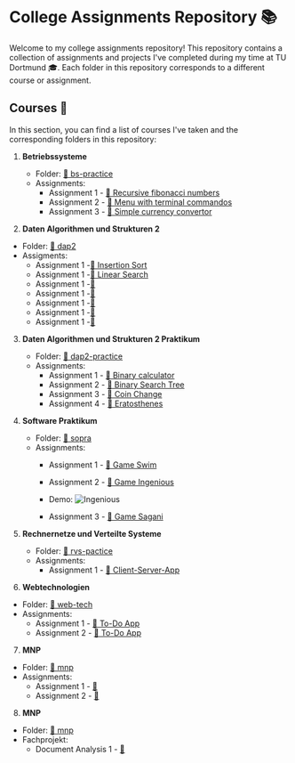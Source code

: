 # College Assignments Repository 📚

Welcome to my college assignments repository! This repository contains a collection of assignments and projects I've completed during my time at TU Dortmund 🎓. Each folder in this repository corresponds to a different course or assignment.


## Courses 📖

In this section, you can find a list of courses I've taken and the corresponding folders in this repository:

1. **Betriebssysteme**
   - Folder: [📁 bs-practice](/bs-practice/)
   - Assignments:
     - Assignment 1 - [📄 Recursive fibonacci numbers](/bs-practice/1_ex/)
     - Assignment 2 - [📄 Menu with terminal commandos](/bs-practice/2_ex/)
     - Assignment 3 - [📄 Simple currency convertor](/bs-practice/currency-convertor/)

2. **Daten Algorithmen und Strukturen 2**
  - Folder: [📁 dap2](/dap2/)
  - Assigments:
    - Assignment 1 -[📄 Insertion Sort](/dap2/InsertionSort/)
    - Assignment 1 -[📄 Linear Search](/dap2/LinearSearch/)
    - Assignment 1 -[📄 ]()
    - Assignment 1 -[📄 ]()
    - Assignment 1 -[📄 ]()
    - Assignment 1 -[📄 ]()
    - Assignment 1 -[📄 ]()

3. **Daten Algorithmen und Strukturen 2 Praktikum**
   - Folder: [📁 dap2-practice](/dap2-practice/)
   - Assignments:
     - Assignment 1 - [📄 Binary calculator](/dap2-practice/binary-calculator/)
     - Assignment 2 - [📄 Binary Search Tree](/dap2-practice/binary-tree/)
     - Assignment 3 - [📄 Coin Change](/dap2-practice/coin-change/)
     - Assignment 4 - [📄 Eratosthenes](/dap2-practice/eratosthenes/)

4. **Software Praktikum**
   - Folder: [📁 sopra](/sopra/)
   - Assignments:
     - Assignment 1 - [📄 Game Swim](/sopra/swim/)
     - Assignment 2 - [📄 Game Ingenious](/sopra/ingenious/)
     -    Demo: ![Ingenious](https://github.com/user-attachments/assets/80464667-5923-43a3-9aed-788ea53e74d5)

     - Assignment 3 - [📄 Game Sagani](/sopra/sagani/)

5. **Rechnernetze und Verteilte Systeme**
   - Folder: [📁 rvs-pactice](/rvs-pactice/)
   - Assignments:
     - Assignment 1 - [📄 Client-Server-App](/rvs-practice/client-server-app/)

6. **Webtechnologien**
  - Folder: [📁 web-tech](/web-tech/)
  - Assignments:
    - Assignment 1 - [📄 To-Do App](/web-tech/ng-todo-app/)
    - Assignment 2 - [📄 To-Do App](/web-tech/ng-todo-app-v2/)

7. **MNP**
  - Folder: [📁 mnp](/mnp/)
  - Assignments:
    - Assignment 1 - [📄 ](/mnp/)
    - Assignment 2 - [📄 ](/mnp/)

8. **MNP**
  - Folder: [📁 mnp](/fachprojekt/)
  - Fachprojekt:
    - Document Analysis 1 - [📄 ](/fachprojekt/document-analysis/)
